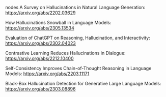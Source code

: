  nodes
   A Survey on Hallucinations in Natural Language Generation: https://arxiv.org/abs/2202.03629

   How Hallucinations Snowball in Language Models: https://arxiv.org/abs/2305.13534

   Evaluation of ChatGPT on Reasoning, Hallucination, and Interactivity: https://arxiv.org/abs/2302.04023

   Contrastive Learning Reduces Hallucinations in Dialogue: https://arxiv.org/abs/2212.10400

   Self-Consistency Improves Chain-of-Thought Reasoning in Language Models: https://arxiv.org/abs/2203.11171

   Black-Box Hallucination Detection for Generative Large Language Models: https://arxiv.org/abs/2303.08896
